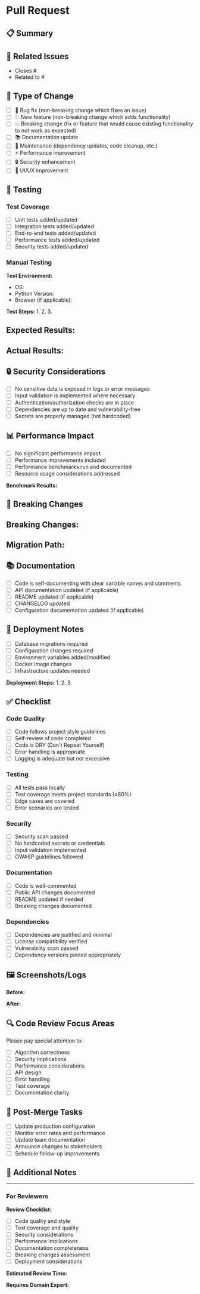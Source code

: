 # Pull Request

## 📋 Summary

<!-- Provide a brief description of the changes in this PR -->

## 🔗 Related Issues

<!-- Link to related issues using "Closes #123" or "Fixes #123" -->
- Closes #
- Related to #

## 📝 Type of Change

<!-- Mark the relevant option with an "x" -->

- [ ] 🐛 Bug fix (non-breaking change which fixes an issue)
- [ ] ✨ New feature (non-breaking change which adds functionality)
- [ ] 💥 Breaking change (fix or feature that would cause existing functionality to not work as expected)
- [ ] 📚 Documentation update
- [ ] 🔧 Maintenance (dependency updates, code cleanup, etc.)
- [ ] ⚡ Performance improvement
- [ ] 🔒 Security enhancement
- [ ] 🎨 UI/UX improvement

## 🧪 Testing

<!-- Describe the tests you ran and provide instructions for reviewers -->

### Test Coverage
- [ ] Unit tests added/updated
- [ ] Integration tests added/updated
- [ ] End-to-end tests added/updated
- [ ] Performance tests added/updated
- [ ] Security tests added/updated

### Manual Testing
<!-- Describe manual testing performed -->

**Test Environment:**
- OS: 
- Python Version: 
- Browser (if applicable): 

**Test Steps:**
1. 
2. 
3. 

**Expected Results:**
- 

**Actual Results:**
- 

## 🔒 Security Considerations

<!-- Address any security implications -->

- [ ] No sensitive data is exposed in logs or error messages
- [ ] Input validation is implemented where necessary
- [ ] Authentication/authorization checks are in place
- [ ] Dependencies are up to date and vulnerability-free
- [ ] Secrets are properly managed (not hardcoded)

## 📊 Performance Impact

<!-- Describe any performance implications -->

- [ ] No significant performance impact
- [ ] Performance improvements included
- [ ] Performance benchmarks run and documented
- [ ] Resource usage considerations addressed

**Benchmark Results:**
<!-- Include before/after metrics if applicable -->

## 🎯 Breaking Changes

<!-- List any breaking changes and migration path -->

**Breaking Changes:**
- 

**Migration Path:**
- 

## 📚 Documentation

<!-- Documentation changes required -->

- [ ] Code is self-documenting with clear variable names and comments
- [ ] API documentation updated (if applicable)
- [ ] README updated (if applicable)
- [ ] CHANGELOG updated
- [ ] Configuration documentation updated (if applicable)

## 🔄 Deployment Notes

<!-- Special deployment considerations -->

- [ ] Database migrations required
- [ ] Configuration changes required
- [ ] Environment variables added/modified
- [ ] Docker image changes
- [ ] Infrastructure updates needed

**Deployment Steps:**
1. 
2. 
3. 

## ✅ Checklist

<!-- Complete this checklist before requesting review -->

### Code Quality
- [ ] Code follows project style guidelines
- [ ] Self-review of code completed
- [ ] Code is DRY (Don't Repeat Yourself)
- [ ] Error handling is appropriate
- [ ] Logging is adequate but not excessive

### Testing
- [ ] All tests pass locally
- [ ] Test coverage meets project standards (≥80%)
- [ ] Edge cases are covered
- [ ] Error scenarios are tested

### Security
- [ ] Security scan passed
- [ ] No hardcoded secrets or credentials
- [ ] Input validation implemented
- [ ] OWASP guidelines followed

### Documentation
- [ ] Code is well-commented
- [ ] Public API changes documented
- [ ] README updated if needed
- [ ] Breaking changes documented

### Dependencies
- [ ] Dependencies are justified and minimal
- [ ] License compatibility verified
- [ ] Vulnerability scan passed
- [ ] Dependency versions pinned appropriately

## 🖼️ Screenshots/Logs

<!-- Include screenshots for UI changes or relevant logs -->

**Before:**
<!-- Screenshots or logs showing current behavior -->

**After:**
<!-- Screenshots or logs showing new behavior -->

## 🔍 Code Review Focus Areas

<!-- Guide reviewers on what to focus on -->

Please pay special attention to:
- [ ] Algorithm correctness
- [ ] Security implications
- [ ] Performance considerations
- [ ] API design
- [ ] Error handling
- [ ] Test coverage
- [ ] Documentation clarity

## 🚀 Post-Merge Tasks

<!-- Tasks to complete after merging -->

- [ ] Update production configuration
- [ ] Monitor error rates and performance
- [ ] Update team documentation
- [ ] Announce changes to stakeholders
- [ ] Schedule follow-up improvements

## 💬 Additional Notes

<!-- Any additional information for reviewers -->

---

### For Reviewers

**Review Checklist:**
- [ ] Code quality and style
- [ ] Test coverage and quality
- [ ] Security considerations
- [ ] Performance implications
- [ ] Documentation completeness
- [ ] Breaking changes assessment
- [ ] Deployment considerations

**Estimated Review Time:** <!-- Small/Medium/Large -->

**Requires Domain Expert:** <!-- Yes/No, specify domain if yes -->